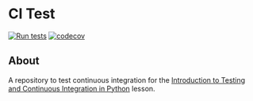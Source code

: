 # CI Test

[![Run tests](https://github.com/09nwalkerm/grid/actions/workflows/pytest.yaml/badge.svg)](https://github.com/09nwalkerm/grid/actions/workflows/pytest.yaml)
[![codecov](https://codecov.io/gh/09nwalkerm/grid/branch/main/graph/badge.svg?token=21JS5V3TXI)](https://codecov.io/gh/09nwalkerm/grid)

## About
A repository to test continuous integration for the [Introduction to Testing and Continuous Integration in Python](https://edbennett.github.io/python-testing-ci) lesson.
